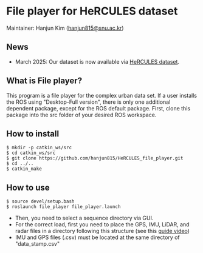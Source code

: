 # File player for HeRCULES dataset

Maintainer: Hanjun Kim (hanjun815@snu.ac.kr)


## News
- March 2025: Our dataset is now available via [HeRCULES dataset](https://sites.google.com/view/herculesdataset).

## What is File player?
This program is a file player for the complex urban data set. If a user installs the ROS using "Desktop-Full version", there is only one additional dependent package, except for the ROS default package. First, clone this package into the src folder of your desired ROS workspace.

## How to install
```
$ mkdir -p catkin_ws/src
$ cd catkin_ws/src
$ git clone https://github.com/hanjun815/HeRCULES_file_player.git
$ cd ../..
$ catkin_make
```

## How to use 

```
$ source devel/setup.bash
$ roslaunch file_player file_player.launch
```
- Then, you need to select a sequence directory via GUI.
- For the correct load, first you need to place the GPS, IMU, LiDAR, and radar files in a directory following this structure (see this [guide video](https://youtu.be/uU-FC-GmHXA?t=45)) 
- IMU and GPS files (.csv) must be located at the same directory of "data_stamp.csv"




